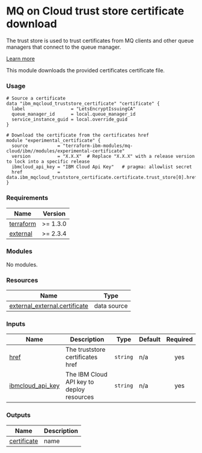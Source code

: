 # MQ on Cloud trust store certificate download

The trust store is used to trust certificates from MQ clients and other queue managers that connect to the queue manager.

[Learn more](https://cloud.ibm.com/docs/mqcloud?topic=mqcloud-mqoc_qm_certs#cert_policy_mqoc_qm_certs)

This module downloads the provided certificates certificate file.

### Usage

```hcl
# Source a certificate
data "ibm_mqcloud_truststore_certificate" "certificate" {
  label                 = "LetsEncryptIssuingCA"
  queue_manager_id      = local.queue_manager_id
  service_instance_guid = local.override_guid
}

# Download the certificate from the certificates href
module "experimental_certificate" {
  source           = "terraform-ibm-modules/mq-cloud/ibm//modules/experimental-certificate"
  version          = "X.X.X"  # Replace "X.X.X" with a release version to lock into a specific release
  ibmcloud_api_key = "IBM Cloud Api Key"   # pragma: allowlist secret
  href             = data.ibm_mqcloud_truststore_certificate.certificate.trust_store[0].href
}
```

<!-- The following content is automatically populated by the pre-commit hook -->
<!-- BEGINNING OF PRE-COMMIT-TERRAFORM DOCS HOOK -->
### Requirements

| Name | Version |
|------|---------|
| <a name="requirement_terraform"></a> [terraform](#requirement\_terraform) | >= 1.3.0 |
| <a name="requirement_external"></a> [external](#requirement\_external) | >= 2.3.4 |

### Modules

No modules.

### Resources

| Name | Type |
|------|------|
| [external_external.certificate](https://registry.terraform.io/providers/hashicorp/external/latest/docs/data-sources/external) | data source |

### Inputs

| Name | Description | Type | Default | Required |
|------|-------------|------|---------|:--------:|
| <a name="input_href"></a> [href](#input\_href) | The truststore certificates href | `string` | n/a | yes |
| <a name="input_ibmcloud_api_key"></a> [ibmcloud\_api\_key](#input\_ibmcloud\_api\_key) | The IBM Cloud API key to deploy resources | `string` | n/a | yes |

### Outputs

| Name | Description |
|------|-------------|
| <a name="output_certificate"></a> [certificate](#output\_certificate) | name |
<!-- END OF PRE-COMMIT-TERRAFORM DOCS HOOK -->
